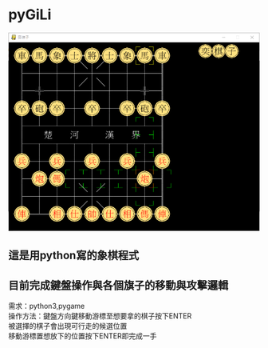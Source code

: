 # pyGiLi  
![screenshot](螢幕擷取畫面.png)  

## 這是用python寫的象棋程式  
## 目前完成鍵盤操作與各個旗子的移動與攻擊邏輯  
需求：python3,pygame  
操作方法：鍵盤方向鍵移動游標至想要拿的棋子按下ENTER  
被選擇的棋子會出現可行走的候選位置  
移動游標置想放下的位置按下ENTER即完成一手  

